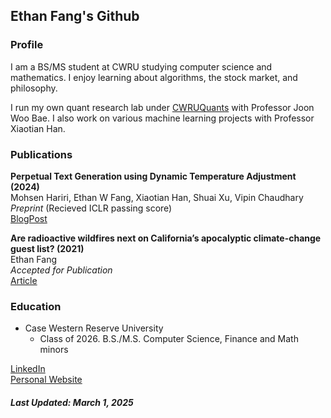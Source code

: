 ## Ethan Fang's Github
### Profile
I am a BS/MS student at CWRU studying computer science and mathematics. I enjoy learning about algorithms, the stock market, and philosophy.   

I run my own quant research lab under <a href = "https://github.com/cwruquants">CWRUQuants</a> with Professor Joon Woo Bae. I also work on various machine learning projects with Professor Xiaotian Han.

### Publications

<b>Perpetual Text Generation using Dynamic Temperature Adjustment (2024)</b>   
Mohsen Hariri, Ethan W Fang, Xiaotian Han, Shuai Xu, Vipin Chaudhary  
<i>Preprint</i> (Recieved ICLR passing score)      
<a href="https://d2jud02ci9yv69.cloudfront.net/2025-04-28-perpetual-text-129/blog/perpetual-text/">BlogPost</a>   

<b>Are radioactive wildfires next on California’s apocalyptic climate-change guest list? (2021)</b>    
Ethan Fang   
<i>Accepted for Publication</i>    
<a href="https://www.sfchronicle.com/opinion/openforum/article/Are-radioactive-wildfires-the-next-on-16737625.php">Article</a>


### Education
- Case Western Reserve University
  - Class of 2026. B.S./M.S. Computer Science, Finance and Math minors

  
<a href="https://www.linkedin.com/in/ethanwfang/">LinkedIn</a> <br>
<a href = "https://ethanwfang.github.io/website/">Personal Website</a>

<h5>Last Updated: March 1, 2025</h5>
  


